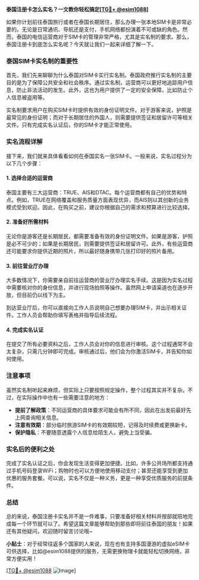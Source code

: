 **泰国注册卡怎么实名？一文教你轻松搞定[[TG💪+ @esim1088](https://t.me/s/esim1088)]**

如果你计划前往泰国旅行或者在泰国长期居住，那么办理一张本地SIM卡是非常必要的。无论是日常通讯、导航还是支付，手机网络都扮演着不可或缺的角色。然而，泰国的电信运营商对于SIM卡的管理非常严格，尤其是实名制的要求。那么，泰国注册卡到底怎么实名呢？今天就让我们一起来详细了解一下。

### 泰国SIM卡实名制的重要性

首先，我们先来聊聊为什么泰国对SIM卡实行实名制。泰国政府推行实名制的主要目的是为了保障公共安全和社会秩序。通过实名制，运营商可以更好地追踪用户信息，防止非法活动的发生。此外，这也为用户提供了一定的安全保障，比如防止个人信息被盗用等。

实名制要求用户在购买SIM卡时提供有效的身份证明文件。对于游客来说，护照是最常见的身份证明；而对于长期居住的外国人，则需要提供签证和居留许可等相关文件。只有完成实名认证后，你的SIM卡才能正常使用。

### 实名流程详解

接下来，我们就来具体看看如何在泰国实名一张SIM卡。一般来说，实名过程分为以下几个步骤：

#### 1. 选择合适的运营商

泰国主要有三大运营商：TRUE、AIS和DTAC。每个运营商都有自己的优势和特点。例如，TRUE在网络覆盖和服务质量方面表现优异，而AIS则以其创新的业务模式受到欢迎。因此，在购买之前，建议你根据自己的需求和预算进行比较选择。

#### 2. 准备好所需材料

无论你是游客还是长期居民，都需要准备有效的身份证明文件。如果是游客，护照是必不可少的；如果是长期居民，则需要提供签证和居留许可。此外，有些运营商还可能要求你提供近期的照片，所以最好随身携带几张打印好的照片备用。

#### 3. 前往营业厅办理

大多数情况下，你需要亲自前往运营商的营业厅办理实名手续。这是因为实名过程中需要核对你的身份信息，并进行现场拍照等操作。虽然网上申请渠道也在逐步开放，但目前仍以线下为主。

到达营业厅后，你可以直接向工作人员说明自己想要办理SIM卡，并出示相关证件。工作人员会帮助你填写表格并指导后续流程。

#### 4. 完成实名认证

在提交了所有必要资料之后，工作人员会对你的信息进行审核。这个过程通常不会太复杂，只需几分钟即可完成。审核通过后，他们会为你激活SIM卡，并告知你如何使用。

### 注意事项

虽然实名制听起来麻烦，但实际上只要按照规定操作，整个过程其实并不复杂。不过，在实际操作中也有一些需要注意的地方：

- **提前了解政策**：不同运营商的具体要求可能会有所不同，因此在出发前最好先上网查询相关信息。
- **注意有效期**：部分临时旅游SIM卡的有效期较短，记得及时续费或更换新卡。
- **保护隐私**：不要随意透露个人信息给陌生人，避免上当受骗。

### 实名后的便利之处

完成了实名认证之后，你会发现生活变得更加便捷。比如，许多公共场所都支持通过手机号码登录WiFi；购物时也可以方便地使用移动支付；甚至还能享受到更加优惠的服务套餐。可以说，实名不仅是一种义务，更是一种享受优质服务的前提条件。

### 总结

总的来说，泰国注册卡实名并不是一件难事，只要准备好相关材料并按部就班地完成每一个环节就可以了。希望这篇文章能够帮助到那些即将前往泰国的朋友！如果还有其他疑问，欢迎随时留言讨论哦~

**小贴士**：对于经常往返多个国家的人来说，现在也有支持多国漫游的虚拟eSIM卡可供选择，比如@esim1088提供的服务，无需更换物理卡就能轻松切换网络，非常方便实用！

[[TG💪+ @esim1088](https://t.me/s/esim1088) ![Image](https://i.postimg.cc/4NQfJmqS/Snipaste-2025-05-13-00-14-12.png)]